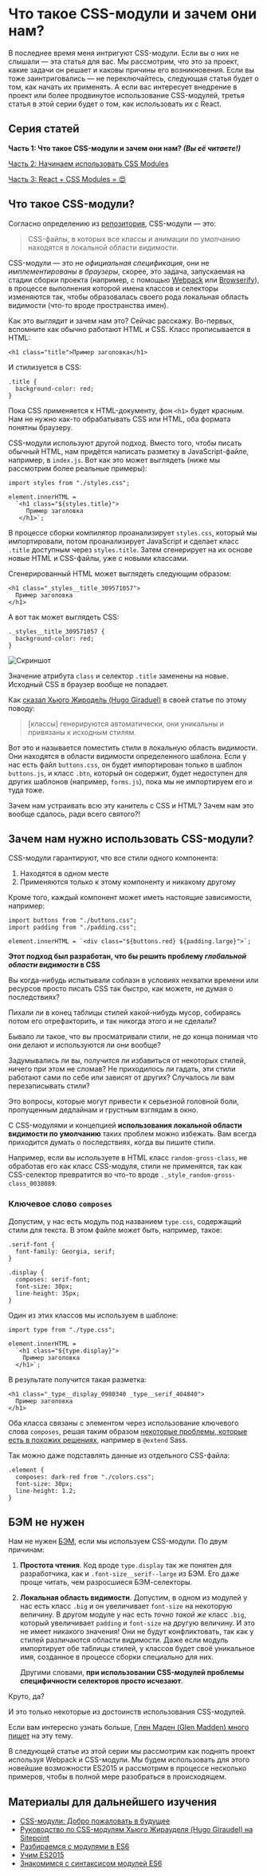 # Что такое CSS-модули и зачем они нам?

В последнее время меня интригуют CSS-модули. Если вы о них не слышали — эта
статья для вас. Мы рассмотрим, что это за проект, какие задачи он решает 
и каковы причины его возникновения. Если вы тоже заинтриговались — не переключайтесь, 
следующая статья будет о том, как начать их применять. А если вас интересует внедрение 
в проект или более продвинутое использование CSS-модулей, третья статья в этой 
серии будет о том, как использовать их c React. 


## Серия статей

**Часть 1: Что такое CSS-модули и зачем они нам? *(Вы её читаете!)***  

[Часть 2: Начинаем использовать CSS Modules][11]

[Часть 3: React + CSS Modules = 😍 ][12] 


## Что такое CSS-модули?

Согласно определению из [репозитория][1], CSS-модули — это:

> CSS-файлы, в которых все классы и анимации  по умолчанию находятся 
> в локальной области видимости.

CSS-модули — это не *официальная спецификация*, они не *имплементированы в браузеры*, 
скорее, это задача, запускаемая на стадии сборки проекта (например, с помощью 
[Webpack][2] или [Browserify][3]), в процессе выполнения которой имена классов 
и селекторы изменяются так, чтобы образовалась своего рода локальная область 
видимости (что-то вроде пространства имен).

Как это выглядит и зачем нам это? Сейчас расскажу. Во-первых, вспомните как 
обычно работают HTML и CSS. Класс прописывается в HTML:

    <h1 class="title">Пример заголовка</h1>

И стилизуется в CSS:

    .title {
      background-color: red;
    }

Пока CSS применяется к HTML-документу, фон `<h1>` будет красным. Нам
не нужно как-то обрабатывать CSS или HTML, оба формата понятны браузеру.

CSS-модули используют другой подход. Вместо того, чтобы писать обычный HTML, 
нам придётся написать разметку в JavaScript-файле, например, в `index.js`. 
Вот как это может выглядеть (ниже мы рассмотрим более реальные примеры):

    import styles from "./styles.css";
      
    element.innerHTML = 
      `<h1 class="${styles.title}">
         Пример заголовка
       </h1>`;

В процессе сборки компилятор проанализирует `styles.css`, который мы импортировали, 
потом проанализирует JavaScript и сделает класс `.title` доступным через 
`styles.title`. Затем сгенерирует на их основе новые HTML и CSS-файлы, 
уже с новыми классами.

Сгенерированный HTML может выглядеть следующим образом:

    <h1 class="_styles__title_309571057">
      Пример заголовка
    </h1>

А вот так может выглядеть CSS:

    ._styles__title_309571057 {
      background-color: red;
    }

![Скриншот][Инспектор, в котором показан сгенерированный HTML]

Значение атрибута `class` и селектор `.title` заменены на новые. Исходный CSS 
в браузер вообще не попадает.

Как [сказал Хьюго Жироде́ль  (Hugo Giraduel)][5] в своей статье по этому поводу:

> [классы] генерируются автоматически, они уникальны и привязаны к исходным
> стилям.

Вот это и называется поместить стили в локальную область видимости. Они находятся
в области видимости определенного шаблона. Если у нас есть файл `buttons.css`,
он будет импортирован только в шаблон `buttons.js`, и класс `.btn`, который он
содержит, будет недоступен для других шаблонов (например, `forms.js`), пока мы 
не импортируем его и туда тоже.

Зачем нам устраивать всю эту канитель с CSS и HTML? Зачем нам это вообще сдалось,
ради всего святого?!


## Зачем нам нужно использовать CSS-модули?

CSS-модули гарантируют, что все стили одного компонента:

1. Находятся в одном месте
2. Применяются только к этому компоненту и никакому другому

Кроме того, каждый компонент может иметь настоящие зависимости, например:

    import buttons from "./buttons.css";
    import padding from "./padding.css";
    
    element.innerHTML = `<div class="${buttons.red} ${padding.large}">`;

**Этот подход был разработан, что бы решить проблему *глобальной области 
видимости* в CSS**

Вы когда-нибудь испытывали соблазн в условиях нехватки времени или ресурсов просто 
писать CSS так быстро, как можете, не думая о последствиях?

Пихали ли в конец таблицы стилей какой-нибудь мусор, собираясь потом 
его отрефакторить, и так никогда этого и не сделали?

Бывало ли такое, что вы просматривали стили, не до конца понимая что они 
делают и используются ли они вообще?

Задумывались ли вы, получится ли избавиться от некоторых стилей, ничего при
этом не сломав? Не приходилось ли гадать, эти стили работают сами по себе 
или зависят от других? Случалось ли вам перезаписывать стили?

Это вопросы, которые могут привести к серьезной головной боли, 
пропущенным дедлайнам и грустным взглядам в окно. 

С CSS-модулями и концепцией **использования локальной области видимости 
по умолчанию** таких проблем можно избежать. Вам всегда 
приходится думать о последствиях, когда вы пишите стили.

Например, если вы используете в HTML класс `random-gross-class`, не обработав его 
как класс CSS-модуля, стили не применятся, так как CSS-селектор превратится 
во что-то вроде `._style_random-gross-class_0038089`.


### Ключевое слово `composes`

Допустим, у нас есть модуль под названием `type.css`, содержащий стили для текста.
В этом файле может быть, например, такое:

    .serif-font {
      font-family: Georgia, serif;
    }
    
    .display {
      composes: serif-font;
      font-size: 30px;
      line-height: 35px;
    }

Один из этих классов мы используем в шаблоне:

    import type from "./type.css";
    
    element.innerHTML = 
      `<h1 class="${type.display}">
        Пример заголовка
      </h1>`;

В результате получится такая разметка: 

    <h1 class="_type__display_0980340 _type__serif_404840">
      Пример заголовка
    </h1>

Оба класса связаны с элементом через использование ключевого слова `composes`, 
решая таким образом [некоторые проблемы, которые есть в похожих решениях][6], 
например в `@extend` Sass.

Так можно даже подставлять данные из отдельного CSS-файла:

    .element {
      composes: dark-red from "./colors.css";
      font-size: 30px;
      line-height: 1.2;
    }


## БЭМ не нужен

Нам не нужен [БЭМ][7], если мы используем CSS-модули. По двум причинам:

1. **Простота чтения**. Код вроде `type.display` так же понятен для разработчика, 
  как и `.font-size__serif--large` из БЭМ. Его даже проще читать, чем разросшиеся
  БЭМ-селекторы.

2. **Локальная область видимости**. Допустим, в одном из модулей у нас есть 
  класс `.big`  и он увеличивает `font-size` на некоторую величину. 
  В другом модуле у нас есть *точно такой же* класс `.big`, который 
  увеличивает `padding` и `font-size` на другую величину. 
  И это не имеет никакого значения! Они не будут конфликтовать, 
  так как у стилей различаются области видимости. Даже если модуль импортирует обе
  таблицы стилей, у классов будет своё уникальное имя, созданное в процессе сборки 
  специально для них.

   Другими словами, **при использовании CSS-модулей проблемы специфичности селекторов
   просто исчезают**.

Круто, да? 

И это только некоторые из достоинств использования CSS-модулей.

Если вам интересно узнать больше, [Глен Маден (Glen Madden) много пишет][8]
на эту тему.

В следующей статье из этой серии мы рассмотрим как поднять проект используя Webpack и 
CSS-модули. Мы будем использовать для этого новейшие возможности ES2015 и 
рассмотрим в процессе несколько примеров, чтобы в полной мере разобраться в
происходящем. 

## Материалы для дальнейшего изучения

* [CSS-модули: Добро пожаловать в будущее][8]
* [Руководство по CSS-модулям Хьюго Жирауделя (Hugo Giraudel) на Sitepoint][5]
* [Разбираемся с модулями в ES6][9]
* [Учим ES2015][4]
* [Знакомимся с синтаксисом модулей ES6][10]


 [1]: https://github.com/css-modules/css-modules
 [2]: https://webpack.github.io/
 [3]: http://browserify.org/
 [4]: https://css-tricks.com/lets-learn-es2015
 [5]: http://www.sitepoint.com/understanding-css-modules-methodology/
 [6]: http://www.sitepoint.com/avoid-sass-extend/
 [7]: https://css-tricks.com/bem-101/
 [8]: http://glenmaddern.com/articles/css-modules
 [9]: http://www.sitepoint.com/understanding-es6-modules/
 [10]: https://github.com/ModuleLoader/es6-module-loader/wiki/Brief-Overview-of-ES6-Module-syntax
 [11]: https://css-tricks.com/css-modules-part-2-getting-started/
 [12]: https://css-tricks.com/css-modules-part-3-react/

 [Инспектор, в котором показан сгенерированный HTML]: img/devtools.png "Инспектор, в котором показан сгенерированный HTML"
